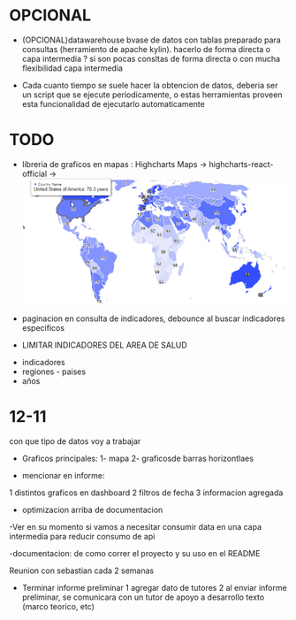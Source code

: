 # OPCIONAL

- (OPCIONAL)datawarehouse bvase de datos con tablas preparado para consultas (herramiento de apache kylin). hacerlo de forma directa o capa intermedia ? si son pocas consltas de forma directa o con mucha flexibilidad capa intermedia

- Cada cuanto tiempo se suele hacer la obtencion de datos, deberia ser un script que se ejecute periodicamente, o estas herramientas proveen esta funcionalidad de ejecutarlo automaticamente

##

# TODO

- libreria de graficos en mapas : Highcharts Maps -> highcharts-react-official -> ![ejemplo mapa](image.png)

- paginacion en consulta de indicadores, debounce al buscar indicadores especificos
- LIMITAR INDICADORES DEL AREA DE SALUD

<!-- FILTROS -->

- indicadores
- regiones - paises
- años
<!--  -->

##

# 12-11

con que tipo de datos voy a trabajar

- Graficos principales:
  1- mapa
  2- graficosde barras horizontlaes

- mencionar en informe:

1 distintos graficos en dashboard
2 filtros de fecha
3 informacion agregada

- optimizacion arriba de documentacion

-Ver en su momento si vamos a necesitar consumir data en una capa intermedia para reducir consumo de api

-documentacion: de como correr el proyecto y su uso en el README

Reunion con sebastian cada 2 semanas

- Terminar informe preliminar
  1 agregar dato de tutores
  2 al enviar informe preliminar, se comunicara con un tutor de apoyo a desarrollo texto (marco teorico, etc)

##
